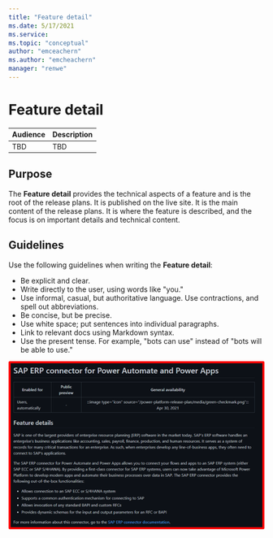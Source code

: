 ```yaml
---
title: "Feature detail"
ms.date: 5/17/2021
ms.service: 
ms.topic: "conceptual"
author: "emceachern"
ms.author: "emcheachern"
manager: "renwe"
---
```


# Feature detail

| Audience | Description |
|-------------|------------|
| TBD | TBD |

## Purpose
The **Feature detail** provides the technical aspects of a feature and is the root of the release plans. It is published on the live site. It is the main content of the release plans. It is where the feature is described, and the focus is on important details and technical content. 

## Guidelines
Use the following guidelines when writing the **Feature detail**:

* Be explicit and clear.
* Write directly to the user, using words like "you."
* Use informal, casual, but authoritative language. Use contractions, and spell out abbreviations.
* Be concise, but be precise.
* Use white space; put sentences into individual paragraphs.
* Link to relevant docs using Markdown syntax.
* Use the present tense. For example, "bots can use" instead of "bots will be able to use."

[![Example of a Feature detail](media/featuredetail.png "Example of a Feature detail")](https://docs.microsoft.com/power-platform-release-plan/2021wave1/data-integration/sap-erp-connector-power-automate-power-apps)


